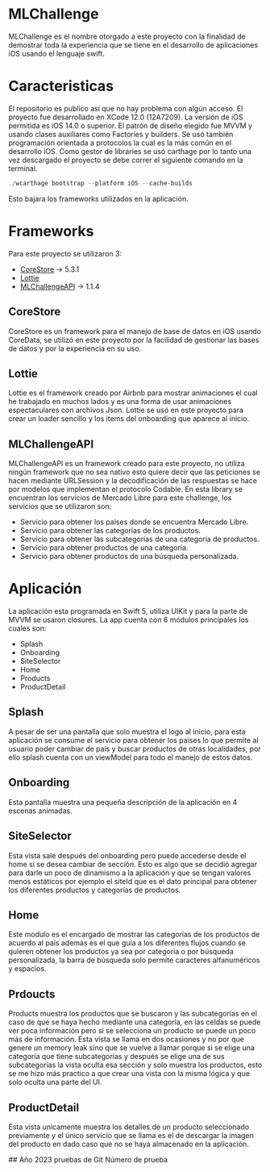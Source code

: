 # MLChallenge
MLChallenge es el nombre otorgado a este proyecto con la finalidad de demostrar toda la experiencia que se tiene en el desarrollo de aplicaciones iOS usando el lenguaje swift.


# Caracteristicas
El repositorio es publico así que no hay problema con algún acceso.
El proyecto fue desarrollado en XCode 12.0 (12A7209).
La versión de iOS permitida es iOS 14.0 o superior.
El patrón de diseño elegido fue MVVM y usando clases auxiliares como Factories y builders.
Se usó también programación orientada a protocolos la cual es la más común en el desarrollo iOS.
Como gestor de libraries se usó carthage por lo tanto una vez descargado el proyecto se debe correr el siguiente comando en la terminal.


```java
./wcarthage bootstrap --platform iOS --cache-builds
```
Esto bajara los frameworks utilizados en la aplicación.


# Frameworks
Para este proyecto se utilizaron 3:


- [CoreStore](http://https://github.com/c6357/CoreStore "CoreStore") -> 5.3.1
- [Lottie](http://https://github.com/airbnb/lottie-ios "Lottie")
- [MLChallengeAPI](https://github.com/miguelPalaciosAPPDeveloper/MLChallegueAPI) -> 1.1.4


## CoreStore
CoreStore es un framework para el manejo de base de datos en iOS usando CoreData, se utilizó en este proyecto por la facilidad de gestionar las bases de datos y por la experiencia en su uso.


## Lottie
Lottie es el framework creado por Airbnb para mostrar animaciones el cual he trabajado en muchos lados y es una forma de usar animaciones espectaculares con archivos Json. Lottie se usó en este proyecto para crear un loader sencillo y los items del onboarding que aparece al inicio.


## MLChallengeAPI
MLChallengeAPI es un framework creado para este proyecto, no utiliza ningún framework que no sea nativo esto quiere decir que las peticiones se hacen mediante URLSession y la decodificación de las respuestas se hace por modelos que implementan el protocolo Codable. En esta library se encuentran los servicios de Mercado Libre para este challenge, los servicios que se utilizaron son:


- Servicio para obtener los países donde se encuentra Mercado Libre.
- Servicio para obtener las categorías de los productos.
- Servicio para obtener las subcategorías de una categoría de productos.
- Servicio para obtener productos de una categoría.
- Servicio para obtener productos de una búsqueda personalizada.

# Aplicación
La aplicación esta programada en Swift 5, utiliza UIKit y para la parte de MVVM se usaron closures. La app cuenta con 6 módulos principales los cuales son:


- Splash
- Onboarding
- SiteSelector
- Home
- Products
- ProductDetail


## Splash
A pesar de ser una pantalla que solo muestra el logo al inicio, para esta aplicación se consume el servicio para obtener los países lo que permite al usuario poder cambiar de país y buscar productos de otras localidades, por ello splash cuenta con un viewModel para todo el manejo de estos datos.


## Onboarding
Esta pantalla muestra una pequeña descripción de la aplicación en 4 escenas animadas.


## SiteSelector
Esta vista sale después del onboarding pero puede accederse desde el home si se desea cambiar de sección. Esto es algo que se decidió agregar para darle un poco de dinamismo a la aplicación y que se tengan valores menos estáticos por ejemplo el siteId que es el dato principal para obtener los diferentes productos y categorías de productos.


## Home
Este modulo es el encargado de mostrar las categorías de los productos de acuerdo al país además es el que guía a los diferentes flujos cuando se quieren obtener los productos ya sea por categoría o por búsqueda personalizada, la barra de búsqueda solo permite caracteres alfanuméricos y espacios.


## Prdoucts
Products muestra los productos que se buscaron y las subcategorías en el caso de que se haya hecho mediante una categoría, en las celdas se puede ver poca información pero si se selecciona un producto se puede un poco más de información. Esta vista se llama en dos ocasiones y no por que genere un memory leak sino que se vuelve a llamar porque si se elige una categoría que tiene subcategorías y después se elige una de sus subcategorías la vista oculta esa sección y solo muestra los productos, esto se me hizo más practico a que crear una vista con la misma lógica y que solo oculta una parte del UI.


## ProductDetail
Esta vista unicamente muestra los detalles de un producto seleccionado previamente y el único servicio que se llama es el de descargar la imagen del producto en dado caso que no se haya almacenado en la aplicación.

## Año 2023 pruebas de Git
Número de prueba

